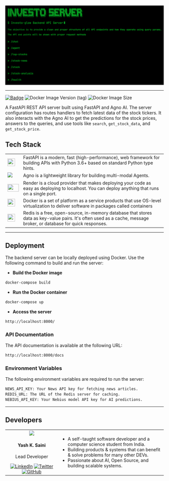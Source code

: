 [![Landing Page](image.png)](https://investo-server-v86v.onrender.com/)

---

[![Badge](https://img.shields.io/badge/yashksaini19-investo_agno_server-blue)](https://hub.docker.com/r/yashksaini19/investo-agno-server)
![Docker Image Version (tag)](https://img.shields.io/docker/v/yashksaini19/investo-agno-server/latest)
![Docker Image Size](https://img.shields.io/docker/image-size/yashksaini19/investo-agno-server)

A FastAPI REST API server built using FastAPI and Agno AI. The server configuration has routes handlers to fetch latest data of the stock tickers. It also interacts with the Agno AI to get the predictions for the stock prices, answers to the queries, and use tools like `search`, `get_stock_data`, and `get_stock_price`.


## Tech Stack

<table>
    <tr>
        <td><img src="https://skillicons.dev/icons?i=fastapi" height=24 width=24></td>
        <td>FastAPI is a modern, fast (high-performance), web framework for building APIs with Python 3.6+ based on standard Python type hints.</td>
    </tr>
    <tr>
        <td><img src="https://avatars.githubusercontent.com/u/104874993?s=24"></td>
        <td>Agno is a lightweight library for building multi-modal Agents.
</td>
    </tr>
    <tr>
        <td><img src="https://github.com/user-attachments/assets/d7439975-103a-4251-a341-1758729f0ab6" height=24 width=36></td>
        <td>Render is a cloud provider that makes deploying your code as easy as deploying to localhost. You can deploy anything that runs on a single port.</td>
    </tr>
    <tr>
        <td><img src="https://skillicons.dev/icons?i=docker" height=24 width=24></td>
        <td>Docker is a set of platform as a service products that use OS-level virtualization to deliver software in packages called containers</td>
    </tr>
    <tr>
        <td><img src="https://skillicons.dev/icons?i=redis" height=24 width=24></td>
        <td>Redis is a free, open-source, in-memory database that stores data as key-value pairs. It's often used as a cache, message broker, or database for quick responses.</td>
    </tr>
</table>

---

## Deployment

The backend server can be locally deployed using Docker. Use the following command to build and run the server:

- **Build the Docker image**

```bash
docker-compose build
```

- **Run the Docker container**

```bash
docker-compose up
```

- **Access the server**

```bash
http://localhost:8000/
```

### API Documentation

The API documentation is available at the following URL:

```bash
http://localhost:8000/docs
```
### Environment Variables
The following environment variables are required to run the server:

```bash
NEWS_API_KEY: Your News API key for fetching news articles.
REDIS_URL: The URL of the Redis server for caching.
NEBIUS_API_KEY: Your Nebius model API key for AI predictions.
```

---


<h2>Developers</h2>
<div align="center">    
<table>
    <tbody>
        <tr>
            <td align="center" width="33.33%">
                <img src="https://avatars.githubusercontent.com/u/115717039?v=4" width="130px;"/>
                <br/>
                <h4 align="center">
                    <b>Yash K. Saini</b>
                </h4>
                <div align="center">
                    <p>Lead Developer</p>
                    <a href="https://linkedin.com/in/yashksaini"><img src="https://skillicons.dev/icons?i=linkedin" width="25" alt="LinkedIn"/></a>
                    <a href="https://twitter.com/yash_k_saini"><img src="https://skillicons.dev/icons?i=twitter" width="25" alt="Twitter"/></a>
                    <a href="https://github.com/yashksaini-coder"><img src="https://skillicons.dev/icons?i=github" width="25" alt="GitHub"/></a>
                </div>
            </td>
            <td align="left" valign="middle" width="70%">
                <ul>
                    <li>
                        A self-taught software developer and a computer science student from India.
                    </li>
                    <li>
                        Building products & systems that can benefit & solve problems for many other DEVs.
                    </li>
                    <li>
                        Passionate about AI, Open Source, and building scalable systems.
                    </li>
                </ul>
            </td>
        </tr>
    </tbody>
</table>
